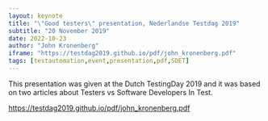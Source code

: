 ```yaml
---
layout: keynote
title: "\"Good testers\" presentation, Nederlandse Testdag 2019"
subtitle: "20 November 2019"
date: 2022-10-23
author: "John Kronenberg"
iframe: "https://testdag2019.github.io/pdf/john_kronenberg.pdf"
tags: [testautomation,event,presentation,pdf,SDET]
---
```

This presentation was given at the Dutch TestingDay 2019 and it was based on two articles about Testers vs Software Developers In Test. 

https://testdag2019.github.io/pdf/john_kronenberg.pdf